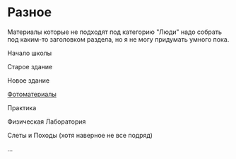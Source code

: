 <!--?title Разное -->

# Разное

Материалы которые не подходят под категорию "Люди" надо собрать под каким-то
заголовком раздела, но я не могу придумать умного пока.

Начало школы

Старое здание

Новое здание

[Фотоматериалы](./photos.html)

Практика

Физическая Лаборатория

Слеты и Походы (хотя наверное не все подряд)

...